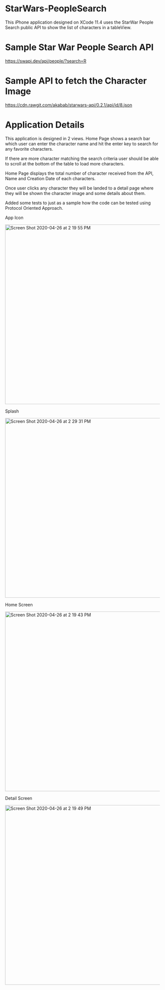 # StarWars-PeopleSearch

This iPhone application designed on XCode 11.4 uses the StarWar People Search public API to show the list of characters in a tableView.

# Sample Star War People Search API 
https://swapi.dev/api/people/?search=R

# Sample API to fetch the Character Image
https://cdn.rawgit.com/akabab/starwars-api/0.2.1/api/id/8.json

# Application Details

This application is designed in 2 views. Home Page shows a search bar which user can enter the character name and hit the enter key to search for any favorite characters. 

If there are more character matching the search criteria user should be able to scroll at the bottom of the table to load more characters.

Home Page displays the total number of character received from the API, Name and Creation Date of each characters.

Once user clicks any character they will be landed to a detail page where they will be shown the character image and some details about them.

Added some tests to just as a sample how the code can be tested using Protocol Oriented Approach.

App Icon

<img width="584" alt="Screen Shot 2020-04-26 at 2 19 55 PM" src="https://user-images.githubusercontent.com/29422737/80320274-66704a00-87ca-11ea-984f-a5586a281216.png">

Splash

<img width="584" alt="Screen Shot 2020-04-26 at 2 29 31 PM" src="https://user-images.githubusercontent.com/29422737/80320285-6ff9b200-87ca-11ea-9b45-a44d7a83df05.png">

Home Screen

<img width="584" alt="Screen Shot 2020-04-26 at 2 19 43 PM" src="https://user-images.githubusercontent.com/29422737/80320289-738d3900-87ca-11ea-8158-eadb3d5763d6.png">

Detail Screen

<img width="584" alt="Screen Shot 2020-04-26 at 2 19 49 PM" src="https://user-images.githubusercontent.com/29422737/80320292-74be6600-87ca-11ea-8da1-38ce2de4a5b0.png">
